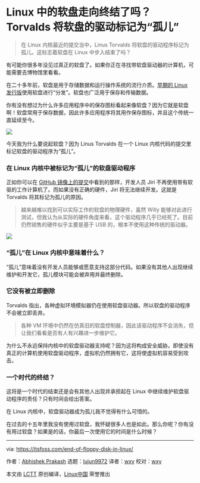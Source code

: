 [#]: collector: (lujun9972)
[#]: translator: (wxy)
[#]: reviewer: ( )
[#]: publisher: ( )
[#]: url: ( )
[#]: subject: (Is This the End of Floppy Disk in Linux? Linus Torvalds Marks Floppy Disks ‘Orphaned’)
[#]: via: (https://itsfoss.com/end-of-floppy-disk-in-linux/)
[#]: author: (Abhishek Prakash https://itsfoss.com/author/abhishek/)

Linux 中的软盘走向终结了吗？Torvalds 将软盘的驱动标记为“孤儿”
======

> 在 Linux 内核最近的提交当中，Linus Torvalds 将软盘的驱动程序标记为孤儿。这标志着软盘在 Linux 中步入结束了吗？

有可能你很多年没见过真正的软盘了。如果你正在寻找带软盘驱动器的计算机，可能需要去博物馆里看看。

在二十多年前，软盘是用于存储数据和运行操作系统的流行介质。[早期的 Linux 发行版][1]使用软盘进行“分发”。软盘也广泛用于保存和传输数据。

你有没有想过为什么许多应用程序中的保存图标看起来像软盘？因为它就是软盘啊！软盘常用于保存数据，因此许多应用程序将其用作保存图标，并且这个传统一直延续至今。

![][2]

今天我为什么要说起软盘？因为 Linus Torvalds 在一个 Linux 内核代码的提交里标记软盘的驱动程序为“孤儿”。

### 在 Linux 内核中被标记为“孤儿”的软盘驱动程序

正如你可以在 [GitHub 镜像上的提交][3]中看到的那样，开发人员 Jiri 不再使用带有软驱的工作计算机了。而如果没有正确的硬件，Jiri 将无法继续开发。这就是 Torvalds 将其标记为孤儿的原因。

> 越来越难以找到可以实际工作的软盘的物理硬件，虽然 Willy 能够对此进行测试，但我认为从实际的硬件角度来看，这个驱动程序几乎已经死了。目前仍然销售的硬件似乎主要是基于 USB 的，根本不使用这种传统的驱动器。

![][4]

### “孤儿”在 Linux 内核中意味着什么？

“孤儿”意味着没有开发人员能够或愿意支持这部分代码。如果没有其他人出现继续维护和开发它，孤儿模块可能会被弃用并最终删除。

[][5]

### 它没有被立即删除

Torvalds 指出，各种虚拟环境模拟器仍在使用软盘驱动器。所以软盘的驱动程序不会被立即丢弃。

> 各种 VM 环境中仍然在仿真旧的软盘控制器，因此该驱动程序不会消失，但让我们看看是否有人有兴趣进一步维护它。

为什么不永远保持内核中的软盘驱动器支持呢？因为这将构成安全威胁。即使没有真正的计算机使用软盘驱动程序，虚拟机仍然拥有它，这将使虚拟机容易受到攻击。

### 一个时代的终结？

这将是一个时代的结束还是会有其他人出现并承担起在 Linux 中继续维护软盘驱动程序的责任？只有时间会给出答案。

在 Linux 内核中，软盘驱动器成为孤儿我不觉得有什么可惜的。

在过去的十五年里我没有使用过软盘，我怀疑很多人也是如此。那么你呢？你有没有用过软盘？如果是的话，你最后一次使用它的时间是什么时候？

--------------------------------------------------------------------------------

via: https://itsfoss.com/end-of-floppy-disk-in-linux/

作者：[Abhishek Prakash][a]
选题：[lujun9972][b]
译者：[wxy](https://github.com/wxy)
校对：[wxy](https://github.com/wxy)

本文由 [LCTT](https://github.com/LCTT/TranslateProject) 原创编译，[Linux中国](https://linux.cn/) 荣誉推出

[a]: https://itsfoss.com/author/abhishek/
[b]: https://github.com/lujun9972
[1]: https://itsfoss.com/earliest-linux-distros/
[2]: https://i0.wp.com/itsfoss.com/wp-content/uploads/2019/07/floppy-disk-icon-of-saving.png?resize=800%2C300&ssl=1
[3]: https://github.com/torvalds/linux/commit/47d6a7607443ea43dbc4d0f371bf773540a8f8f4
[4]: https://i1.wp.com/itsfoss.com/wp-content/uploads/2019/07/End-of-Floppy-in-Linux.png?resize=800%2C450&ssl=1
[5]: https://itsfoss.com/valve-annouces-linux-based-gaming-operating-system-steamos/
